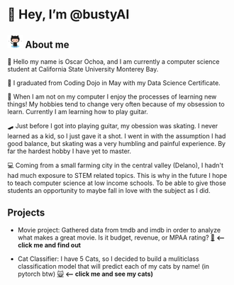 # 👋 Hey, I’m @bustyAI
## ![Octocat](https://github.com/bustyAI/bustyAI/blob/main/assets/octo.png) About me

🦦 Hello my name is Oscar Ochoa, and I am currently a computer science student at California State University Monterey Bay.

:bamboo: I graduated from Coding Dojo in May with my Data Science Certificate.

🎸 When I am not on my computer I enjoy the processes of learning new things! My hobbies tend to change very often because of my obsession to learn. Currently I           am learning how to play guitar.

🛹 Just before I got into playing guitar, my obession was skating. I never learned as a kid, so I just gave it a shot. I went in with the assumption I had good           balance, but skating was a very humbling and painful experience. By far the hardest hobby I have yet to master.

:computer: Coming from a small farming city in the central valley (Delano), I hadn't had much exposure to STEM related topics. This is why in the future I hope to
           teach computer science at low income schools. To be able to give those students an opportunity to maybe fall in love with the subject as I did.
      
## Projects
- Movie project: Gathered data from tmdb and imdb in order to analyze what makes a great movie. Is it budget, revenue, or MPAA rating? [:movie_camera:](https://github.com/bustyAI/Movie-Project) **<-- click me and find out**

- Cat Classifier: I have 5 Cats, so I decided to build a muliticlass classification model that will predict each of my cats by name! (in pytorch btw) 
  [:scream_cat:](https://github.com/bustyAI/cat_recognizer) **<-- click me and see my cats)**

<!---
bustyAI/bustyAI is a ✨ special ✨ repository because its `README.md` (this file) appears on your GitHub profile.
You can click the Preview link to take a look at your changes.
--->
